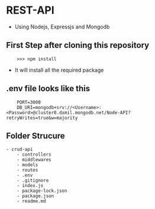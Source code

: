 # REST-API
- Using Nodejs, Expressjs and Mongodb

## First Step after cloning this repository

```node
    >>> npm install
```
- It will install all the required package
## .env file looks like this
```env
    PORT=3000
    DB_URI=mongodb+srv://<Username>:<Password>@cluster0.dxmil.mongodb.net/Node-API?retryWrites=true&w=majority
```

## Folder Strucure

    - crud-api
        - controllers
        - middlewares
        - models
        - routes
        - .env
        - .gitignore
        - index.js
        - package-lock.json
        - package.json
        - readme.md
